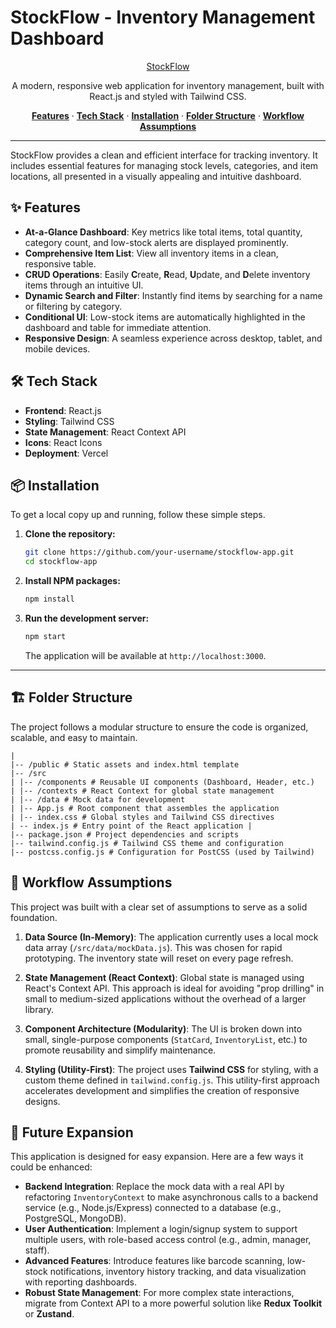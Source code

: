 # StockFlow - Inventory Management Dashboard

<p align="center">
  <a href="https://inventorymngt.vercel.app/" > StockFlow </a>
</p>

<p align="center">
  A modern, responsive web application for inventory management, built with React.js and styled with Tailwind CSS.
</p>

<p align="center">
  <a href="#features"><strong>Features</strong></a> ·
  <a href="#tech-stack"><strong>Tech Stack</strong></a> ·
  <a href="#installation"><strong>Installation</strong></a> ·
  <a href="#folder-structure"><strong>Folder Structure</strong></a> ·
  <a href="#workflow-assumptions"><strong>Workflow Assumptions</strong></a>
</p>

---

StockFlow provides a clean and efficient interface for tracking inventory. It includes essential features for managing stock levels, categories, and item locations, all presented in a visually appealing and intuitive dashboard.

<!-- 
## 🚀 Live Demo
[Link to your live demo] 
-->

## ✨ Features

-   **At-a-Glance Dashboard**: Key metrics like total items, total quantity, category count, and low-stock alerts are displayed prominently.
-   **Comprehensive Item List**: View all inventory items in a clean, responsive table.
-   **CRUD Operations**: Easily **C**reate, **R**ead, **U**pdate, and **D**elete inventory items through an intuitive UI.
-   **Dynamic Search and Filter**: Instantly find items by searching for a name or filtering by category.
-   **Conditional UI**: Low-stock items are automatically highlighted in the dashboard and table for immediate attention.
-   **Responsive Design**: A seamless experience across desktop, tablet, and mobile devices.

## 🛠️ Tech Stack

-   **Frontend**: React.js
-   **Styling**: Tailwind CSS
-   **State Management**: React Context API
-   **Icons**: React Icons
-   **Deployment**: Vercel

## 📦 Installation

To get a local copy up and running, follow these simple steps.

1.  **Clone the repository:**
    ```sh
    git clone https://github.com/your-username/stockflow-app.git
    cd stockflow-app
    ```

2.  **Install NPM packages:**
    ```sh
    npm install
    ```

3.  **Run the development server:**
    ```sh
    npm start
    ```
    The application will be available at `http://localhost:3000`.

---

## 🏗️ Folder Structure

The project follows a modular structure to ensure the code is organized, scalable, and easy to maintain.

```/stockflow-app
|
|-- /public # Static assets and index.html template
|-- /src
| |-- /components # Reusable UI components (Dashboard, Header, etc.)
| |-- /contexts # React Context for global state management
| |-- /data # Mock data for development
| |-- App.js # Root component that assembles the application
| |-- index.css # Global styles and Tailwind CSS directives
| -- index.js # Entry point of the React application |
|-- package.json # Project dependencies and scripts
|-- tailwind.config.js # Tailwind CSS theme and configuration
|-- postcss.config.js # Configuration for PostCSS (used by Tailwind)
```


## 📝 Workflow Assumptions

This project was built with a clear set of assumptions to serve as a solid foundation.

1.  **Data Source (In-Memory)**: The application currently uses a local mock data array (`/src/data/mockData.js`). This was chosen for rapid prototyping. The inventory state will reset on every page refresh.

2.  **State Management (React Context)**: Global state is managed using React's Context API. This approach is ideal for avoiding "prop drilling" in small to medium-sized applications without the overhead of a larger library.

3.  **Component Architecture (Modularity)**: The UI is broken down into small, single-purpose components (`StatCard`, `InventoryList`, etc.) to promote reusability and simplify maintenance.

4.  **Styling (Utility-First)**: The project uses **Tailwind CSS** for styling, with a custom theme defined in `tailwind.config.js`. This utility-first approach accelerates development and simplifies the creation of responsive designs.


## 🚀 Future Expansion

This application is designed for easy expansion. Here are a few ways it could be enhanced:

-   **Backend Integration**: Replace the mock data with a real API by refactoring `InventoryContext` to make asynchronous calls to a backend service (e.g., Node.js/Express) connected to a database (e.g., PostgreSQL, MongoDB).
-   **User Authentication**: Implement a login/signup system to support multiple users, with role-based access control (e.g., admin, manager, staff).
-   **Advanced Features**: Introduce features like barcode scanning, low-stock notifications, inventory history tracking, and data visualization with reporting dashboards.
-   **Robust State Management**: For more complex state interactions, migrate from Context API to a more powerful solution like **Redux Toolkit** or **Zustand**.
